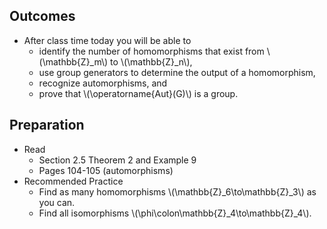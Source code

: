 <h2>Outcomes</h2>
<ul>
<li>After class time today you will be able to
<ul>
<li>identify the number of homomorphisms that exist from \(\mathbb{Z}_m\) to \(\mathbb{Z}_n\),</li>
<li>use group generators to determine the output of a homomorphism,</li>
<li>recognize automorphisms, and</li>
<li>prove that \(\operatorname{Aut}(G)\) is a group.</li>
</ul>
</li>
</ul>
<h2>Preparation</h2>
<ul>
<li>Read
<ul>
<li>Section 2.5 Theorem 2 and Example 9</li>
<li>Pages 104-105 (automorphisms)</li>
</ul>
</li>
<li>Recommended Practice
<ul>
<li>Find as many homomorphisms \(\mathbb{Z}_6\to\mathbb{Z}_3\)&nbsp;as you can.</li>
<li>Find all isomorphisms \(\phi\colon\mathbb{Z}_4\to\mathbb{Z}_4\).</li>
</ul>
</li>
</ul>